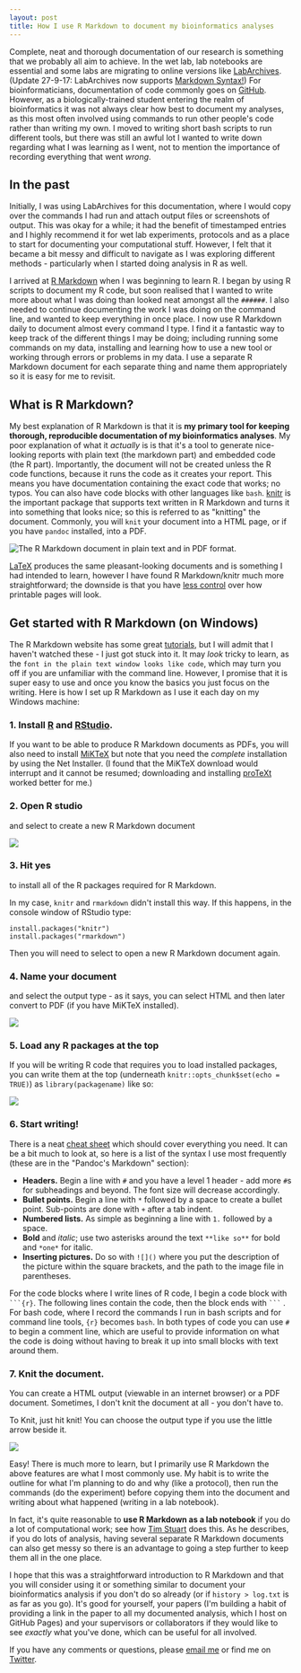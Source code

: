 ```yaml
---
layout: post
title: How I use R Markdown to document my bioinformatics analyses
---
```


Complete, neat and thorough documentation of our research is something that we probably all aim to achieve. In the wet lab, lab notebooks are essential and some labs are migrating to online versions like [LabArchives](https://mynotebook.labarchives.com/login). (Update 27-9-17: LabArchives now supports [Markdown Syntax!](http://labarchives.kayako.com/Knowledgebase/Article/View/143/251/461-plain-text)) For bioinformaticians, documentation of code commonly goes on [GitHub](http://github.com/). However, as a biologically-trained student entering the realm of bioinformatics it was not always clear how best to document my analyses, as this most often involved using commands to run other people's code rather than writing my own. I moved to writing short bash scripts to run different tools, but there was still an awful lot I wanted to write down regarding what I was learning as I went, not to mention the importance of recording everything that went *wrong*.

## In the past

Initially, I was using LabArchives for this documentation, where I would copy over the commands I had run and attach output files or screenshots of output. This was okay for a while; it had the benefit of timestamped entries and I highly recommend it for wet lab experiments, protocols and as a place to start for documenting your computational stuff. However, I felt that it became a bit messy and difficult to navigate as I was exploring different methods - particularly when I started doing analysis in R as well.

I arrived at [R Markdown](http://rmarkdown.rstudio.com/) when I was beginning to learn R. I began by using R scripts to document my R code, but soon realised that I wanted to write more about what I was doing than looked neat amongst all the `######`. I also needed to continue documenting the work I was doing on the command line, and wanted to keep everything in once place. I now use R Markdown daily to document almost every command I type. I find it a fantastic way to keep track of the different things I may be doing; including running some commands on my data, installing and learning how to use a new tool or working through errors or problems in my data. I use a separate R Markdown document for each separate thing and name them appropriately so it is easy for me to revisit.

## What is R Markdown?

My best explanation of R Markdown is that it is **my primary tool for keeping thorough, reproducible documentation of my bioinformatics analyses**. My poor explanation of what it *actually* is is that it's a tool to generate nice-looking reports with plain text (the markdown part) and embedded code (the R part). Importantly, the document will not be created unless the R code functions, because it runs the code as it creates your report. This means you have documentation containing the exact code that works; no typos. You can also have code blocks with other languages like `bash`. [knitr](https://yihui.name/knitr/) is the important package that supports text written in R Markdown and turns it into something that looks nice; so this is referred to as "knitting" the document. Commonly, you will `knit` your document into a HTML page, or if you have `pandoc` installed, into a PDF.


![The R Markdown document in plain text and in PDF format.](../images/nice_rmarkdown.png)

[LaTeX](https://www.latex-project.org/) produces the same pleasant-looking documents and is something I had intended to learn, however I have found R Markdown/knitr much more straightforward; the downside is that you have [less control](https://yihui.name/en/2013/10/markdown-or-latex/) over how printable pages will look. 

## Get started with R Markdown (on Windows)

The R Markdown website has some great [tutorials](http://rmarkdown.rstudio.com/lesson-1.html), but I will admit that I haven't watched these - I just got stuck into it. It may *look* tricky to learn, as the `font in the plain text window looks like code`, which may turn you off if you are unfamiliar with the command line. However, I promise that it is super easy to use and once you know the basics you just focus on the writing. Here is how I set up R Markdown as I use it each day on my Windows machine:

### 1. Install [R](https://cran.r-project.org/mirrors.html) and [RStudio](https://www.rstudio.com/products/rstudio/download).
If you want to be able to produce R Markdown documents as PDFs, you will also need to install [MiKTeX](https://miktex.org/download) but note that you need the *complete* installation by using the Net Installer. (I found that the MiKTeX download would interrupt and it cannot be resumed; downloading and installing [proTeXt](http://tug.org/protext/) worked better for me.)

### 2. Open R studio
and select to create a new R Markdown document

![](../images/rmarkdown.png)

### 3. Hit yes
to install all of the R packages required for R Markdown.

In my case, `knitr` and `rmarkdown` didn't install this way.  If this happens, in the console window of RStudio type:

```{r}
install.packages("knitr")
install.packages("rmarkdown")
```

Then you will need to select to open a new R Markdown document again.

### 4. Name your document
and select the output type - as it says, you can select HTML and then later convert to PDF (if you have MiKTeX installed).

![](../images/rmarkdown2.png)

### 5. Load any R packages at the top
If you will be writing R code that requires you to load installed packages, you can write them at the top (underneath `knitr::opts_chunk$set(echo = TRUE)`) as `library(packagename)` like so:

![](../images/library.png)

### 6. Start writing! 
There is a neat [cheat sheet](https://www.rstudio.com/wp-content/uploads/2016/03/rmarkdown-cheatsheet-2.0.pdf) which should cover everything you need. It can be a bit much to look at, so here is a list of the syntax I use most frequently (these are in the "Pandoc's Markdown" section):

* **Headers.** Begin a line with `#` and you have a level 1 header - add more `#`s for subheadings and beyond. The font size will decrease accordingly.
* **Bullet points.** Begin a line with `*` followed by a space to create a bullet point. Sub-points are done with `+` after a tab indent.
* **Numbered lists.** As simple as beginning a line with `1.` followed by a space.
* **Bold** and *italic*; use two asterisks around the text `**like so**` for bold and `*one*` for italic.
* **Inserting pictures.** Do so with `![]()` where you put the description of the picture within the square brackets, and the path to the image file in parentheses.

For the code blocks where I write lines of R code, I begin a code block with ` ```{r}`. The following lines contain the code, then the block ends with ` ``` ` . For bash code, where I record the commands I run in bash scripts and for command line tools, `{r}` becomes `bash`. In both types of code you can use `#` to begin a comment line, which are useful to provide information on what the code is doing without having to break it up into small blocks with text around them.

### 7. Knit the document. 
You can create a HTML output (viewable in an internet browser) or a PDF document. Sometimes, I don't knit the document at all - you don't have to.

To Knit, just hit knit! You can choose the output type if you use the little arrow beside it.

![](../images/rmarkdown3.png)


Easy! There is much more to learn, but I primarily use R Markdown the above features are what I most commonly use. My habit is to write the outline for what I'm planning to do and why (like a protocol), then run the commands (do the experiment) before copying them into the document and writing about what happened (writing in a lab notebook).

In fact, it's quite reasonable to **use R Markdown as a lab notebook** if you do a lot of computational work; see how [Tim Stuart](http://timoast.github.io/2017/04/03/comp-notebook/) does this. As he describes, if you do lots of analysis, having several separate R Markdown documents can also get messy so there is an advantage to going a step further to keep them all in the one place.

I hope that this was a straightforward introduction to R Markdown and that you will consider using it or something similar to document your bioinformatics analysis if you don't do so already (or if `history > log.txt` is as far as you go). It's good for yourself, your papers (I'm building a habit of providing a link in the paper to all my documented analysis, which I host on GitHub Pages) and your supervisors or collaborators if they would like to see *exactly* what you've done, which can be useful for all involved.

If you have any comments or questions, please [email me](mailto:rachael.lappan@gmail.com) or find me on [Twitter](https://twitter.com/RachaelLappan).
